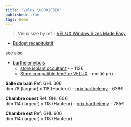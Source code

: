 ```yaml
---
title: "Velux \U0001F3E0"
published: true
tags: home
---
```

> Velux size by ref - [VELUX Window Sizes Made Easy ](https://www.yarddirect.com/blog/velux-window-sizes-made-easy-velux-size-guide-velux-sizes/)

- [Budget récapitulatif](https://demarrezlestravaux.fr/le-remplacement-dun-velux/#Budget_recapitulatif)

see also
- [barthelemybois](https://barthelemybois.com/15-velux)
	- [store isolant occultant](https://barthelemybois.com/velux/692-7686-store-isolant-occultant-fhc-velux-profiles-aluminium-brosse.html#/988-code_et_dimension_de_la_fenetre-code_store_ck04_55x98_pour_fenetre_ck04/991-couleur-1047_noir) -  - 112€
	- [Store compatible fenêtre VELUX](https://avosdim.com/store-isolant-pour-velux.html) - moitié prix 

**Salle de bain**
Ref: GHL 306  
dim 78 (largeur) x 118 (Hauteur)  - [prix barthelemy](https://barthelemybois.com/velux/812-11553-ggl-3057-velux-rotation-tout-confort-clearfinish.html#/617-dimension-mk06_78x118cm/681-teinte-3057_clearfinish_bois_verni) - 638€

**Chambre ouest**
Ref: GHL 606  
dim 114 (largeur) x 118 (Hauteur)  - [ prix barthelemy](https://barthelemybois.com/velux/812-11555-ggl-3057-velux-rotation-tout-confort-clearfinish.html#/622-dimension-sk06_114x118cm/681-teinte-3057_clearfinish_bois_verni) - 785€

**Chambre est** 
Ref: GHL 606  
dim 114 (largeur) x 118 (Hauteur)
